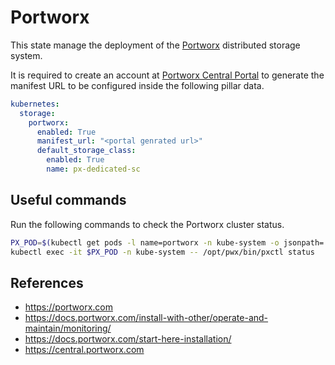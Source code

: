 # Portworx

This state manage the deployment of the [Portworx](https://portworx.com) distributed storage system.

It is required to create an account at [Portworx Central Portal](https://central.portworx.com/) to generate the manifest URL to be configured inside the following pillar data.

```yaml
kubernetes:
  storage:
    portworx:
      enabled: True
      manifest_url: "<portal genrated url>"
      default_storage_class:
        enabled: True
        name: px-dedicated-sc
```

## Useful commands

Run the following commands to check the Portworx cluster status.

```bash
PX_POD=$(kubectl get pods -l name=portworx -n kube-system -o jsonpath='{.items[0].metadata.name}') && \
kubectl exec -it $PX_POD -n kube-system -- /opt/pwx/bin/pxctl status
```

## References

* <https://portworx.com>
* <https://docs.portworx.com/install-with-other/operate-and-maintain/monitoring/>
* <https://docs.portworx.com/start-here-installation/>
* <https://central.portworx.com>